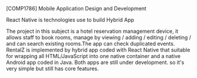 [COMP1786] Mobile Application Design and Development

React Native is technologies use to build Hybrid App

The project in this subject is a hotel reservation management device, it allows staff to book rooms, manage by viewing / adding / editing / deleting / and can search existing rooms.The app can check duplicated events. RentalZ is implemented by hybrid app coded with React Native that suitable for wrapping all HTML/JavaScript into one native container and a native Android app coded in Java. Both apps are still under development. so it's very simple but still has core features.
